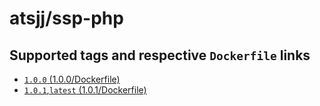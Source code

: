 # atsjj/ssp-php

## Supported tags and respective `Dockerfile` links

+ [`1.0.0` (1.0.0/Dockerfile)](https://github.com/atsjj/docker-ssp-php/blob/1.0.0/Dockerfile)
+ [`1.0.1`,`latest` (1.0.1/Dockerfile)](https://github.com/atsjj/docker-ssp-php/blob/1.0.1/Dockerfile)
